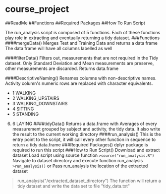 # course_project
##ReadMe
##Functions
##Required Packages
##How To Run Script
 
The run_analysis script is composed of 5 functions. Each of these functions
play role in extracting and eventually returning a tidy dataset.
###Functions
####mergeData()
Merges Test and Training Data and returns a data frame
The data frame will have all columns labelled as well

####filterData()
Filters out, measurements that are not required in the Tidy dataset. 
Only Standard Deviation and Mean measurements are preserve, 
other measurements are discarded. 
Returns data.frame

####DescriptiveNaming()
Renames columns with non-descriptive names. Activity column's 
numeric rows are replaced with character equivalents. 
* 1 WALKING
* 2 WALKING_UPSTAIRS
* 3 WALKING_DOWNSTAIRS
* 4 SITTING
* 5 STANDING
6. 6 LAYING
####tidyData()
Returns a data.frame with Averages of every measurement grouped by subject and activity, the tidy data.
It also write the result to the current working directory
####run_analysis()
This is the entry point to the script, it will call every other function in sequence to return a tidy data.frame
###Required Packages()
dplyr package is required to run this script
###How to Run Script()
Download and extract dataset
Load script using source function
```>source("run_analysis.R")```
Navigate to dataset directory and execute function run_analysis
```>run_analysis()```
or
Pass run_analysis the location of the extracted dataset
>run_analysis("/extracted_dataset_directory")
The function will return a tidy dataset and write the data set to file "tidy_data.txt"
